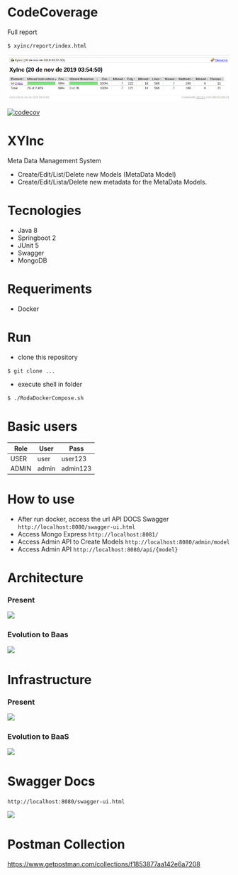 # CodeCoverage

Full report
```
$ xyinc/report/index.html
```
![](https://github.com/chiaretto/xy-inc/blob/master/docs/codecoverade.png?raw=true)

[![codecov](https://codecov.io/gh/chiaretto/xy-inc/branch/master/graph/badge.svg?token=mvBT1vyowK)](https://codecov.io/gh/chiaretto/xy-inc)

# XYInc

Meta Data Management System

  - Create/Edit/List/Delete new Models (MetaData Model)
  - Create/Edit/Lista/Delete new metadata for the MetaData Models.

# Tecnologies
- Java 8 
- Springboot 2
- JUnit 5
- Swagger
- MongoDB

# Requeriments
  - Docker

# Run

  - clone this repository
```sh
$ git clone ...
```
  - execute shell in folder
```sh
$ ./RodaDockerCompose.sh
```

# Basic users

| Role | User | Pass |
| ------ | ------ | ------ |
| USER | user | user123 |
| ADMIN | admin | admin123 |

# How to use
  - After run docker, access the url API DOCS Swagger
  ```http://localhost:8080/swagger-ui.html```
  - Access Mongo Express
  ```http://localhost:8081/```
  - Access Admin API to Create Models
  ```http://localhost:8080/admin/model```
  - Access Admin API
  ```http://localhost:8080/api/{model}```

# Architecture

### Present
![](https://github.com/chiaretto/xy-inc/blob/master/docs/arq-atual.png?raw=true)

### Evolution to Baas
![](https://github.com/chiaretto/xy-inc/blob/master/docs/arq-bass.png?raw=true)

# Infrastructure

### Present
![](https://github.com/chiaretto/xy-inc/blob/master/docs/infra-atual.png?raw=true)

### Evolution to BaaS
![](https://github.com/chiaretto/xy-inc/blob/master/docs/baas.png?raw=true)

# Swagger Docs

  ```http://localhost:8080/swagger-ui.html```
  
![](https://github.com/chiaretto/xy-inc/blob/master/docs/documentacao.png?raw=true)

# Postman Collection

https://www.getpostman.com/collections/f1853877aa142e6a7208
